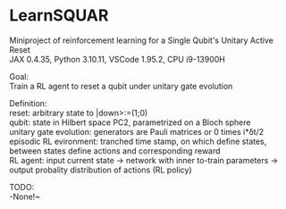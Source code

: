 # LearnSQUAR 
Miniproject of reinforcement learning for a Single Qubit's Unitary Active Reset  
JAX 0.4.35, Python 3.10.11, VSCode 1.95.2, CPU i9-13900H  
  
Goal:  
Train a RL agent to reset a qubit under unitary gate evolution  
  
Definition:  
reset: arbitrary state to |down>:=(1;0)  
qubit: state in Hilbert space PC2, parametrized on a Bloch sphere  
unitary gate evolution: generators are Pauli matrices or 0 times i*δt/2  
episodic RL evironment: tranched time stamp, on which define states, between states define actions and corresponding reward  
RL agent: input current state -> network with inner to-train parameters -> output probality distribution of actions (RL policy)  
  
TODO:  
-None!~
 
